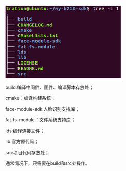 ![](/images/sdk-tree.png)

build:编译中间件、固件、编译脚本存放处；

cmake：编译构建系统；

face-module-sdk:人脸识别支持库；

fat-fs-module：文件系统支持库；

lds:编译连接文件；

lib:官方原代码；

src:项目代码存放处；

通常情况下，只需要在build和src处操作。

